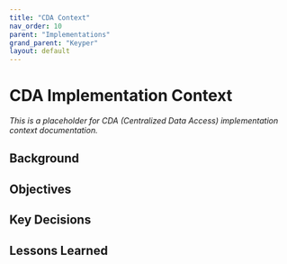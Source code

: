 ```yaml
---
title: "CDA Context"
nav_order: 10
parent: "Implementations"
grand_parent: "Keyper"
layout: default
---
```


# CDA Implementation Context

*This is a placeholder for CDA (Centralized Data Access) implementation context documentation.*

## Background

## Objectives

## Key Decisions

## Lessons Learned
